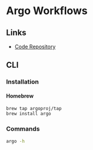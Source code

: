 # Argo Workflows

## Links

- [Code Repository](https://github.com/argoproj/argo-workflows)

## CLI

### Installation

#### Homebrew

```sh
brew tap argoproj/tap
brew install argo
```

### Commands

```sh
argo -h
```

